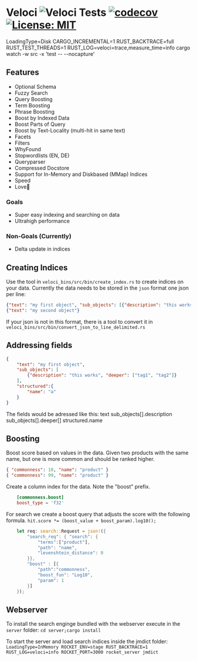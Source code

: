 # Veloci ![Veloci Tests](https://github.com/PSeitz/veloci/workflows/Veloci%20Tests/badge.svg) [![codecov](https://codecov.io/gh/PSeitz/veloci/branch/master/graph/badge.svg)](https://codecov.io/gh/PSeitz/veloci) [![License: MIT](https://img.shields.io/badge/License-MIT-yellow.svg)](https://opensource.org/licenses/MIT)

LoadingType=Disk CARGO_INCREMENTAL=1 RUST_BACKTRACE=full RUST_TEST_THREADS=1 RUST_LOG=veloci=trace,measure_time=info cargo watch -w src -x 'test -- --nocapture'


## Features

- Optional Schema
- Fuzzy Search
- Query Boosting
- Term Boosting
- Phrase Boosting
- Boost by Indexed Data
- Boost Parts of Query
- Boost by Text-Locality (multi-hit in same text)
- Facets
- Filters
- WhyFound
- Stopwordlists (EN, DE)
- Queryparser
- Compressed Docstore
- Support for In-Memory and Diskbased (MMap) Indices
- Speed
- Love💖


### Goals

- Super easy indexing and searching on data
- Ultrahigh performance

### Non-Goals (Currently)

- Delta update in indices


## Creating Indices

Use the tool in `veloci_bins/src/bin/create_index.rs` to create indices on your data.
Currently the data needs to be stored in the `json` format one json per line:
```json
{"text": "my first object", "sub_objects": [{"description": "this works"}]}
{"text": "my second object"}
```

If your json is not in this format, there is a tool to convert it in `veloci_bins/src/bin/convert_json_to_line_delimited.rs`


## Addressing fields
```json
{
    "text": "my first object",
    "sub_objects": [
        {"description": "this works", "deeper": ["tag1", "tag2"]}
    ],
    "structured":{
        "name": "a"
    }
}
```
The fields would be adressed like this:
text
sub_objects[].description
sub_objects[].deeper[]
structured.name

## Boosting 
Boost score based on values in the data. Given two products with the same name, but one is more common and should be ranked higher.

```json
{ "commonness": 10, "name": "product" }
{ "commonness": 99, "name": "product" }
```

Create a column index for the data. Note the "boost" prefix.
```toml
    [commonness.boost]
    boost_type = 'f32'
```


For search we create a boost query that adjusts the score with the following formula.
`hit.score *= (boost_value + boost_param).log10();`

```rust
    let req: search::Request = json!({
        "search_req": { "search": {
            "terms":["product"],
            "path": "name",
            "levenshtein_distance": 0
        }},
        "boost" : [{
            "path":"commonness",
            "boost_fun": "Log10",
            "param": 1
        }]
    });
```




## Webserver

To install the search enginge bundled with the webserver execute in the `server` folder:
`cd server;cargo install`

To start the server and load search indices inside the jmdict folder:
`LoadingType=InMemory ROCKET_ENV=stage RUST_BACKTRACE=1 RUST_LOG=veloci=info ROCKET_PORT=3000 rocket_server jmdict`

